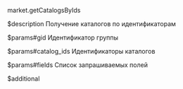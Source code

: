 market.getCatalogsByIds

$description
Получение каталогов по идентификаторам

$params#gid
Идентификатор группы

$params#catalog_ids
Идентификаторы каталогов

$params#fields
Список запрашиваемых полей

$additional
